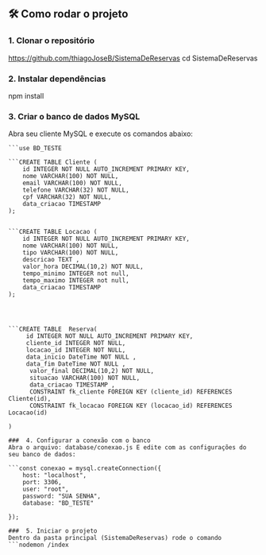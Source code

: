 ## 🛠️ Como rodar o projeto

### 1. Clonar o repositório

https://github.com/thiagoJoseB/SistemaDeReservas
cd SistemaDeReservas

### 2. Instalar dependências
npm install

###  3. Criar o banco de dados MySQL
Abra seu cliente MySQL e execute os comandos abaixo:

```CREATE DATABASE BD_TESTE
```use BD_TESTE

```CREATE TABLE Cliente (
    id INTEGER NOT NULL AUTO_INCREMENT PRIMARY KEY,
    nome VARCHAR(100) NOT NULL,
    email VARCHAR(100) NOT NULL,
    telefone VARCHAR(32) NOT NULL,
    cpf VARCHAR(32) NOT NULL,
    data_criacao TIMESTAMP 
);


```CREATE TABLE Locacao (
    id INTEGER NOT NULL AUTO_INCREMENT PRIMARY KEY,
    nome VARCHAR(100) NOT NULL,
    tipo VARCHAR(100) NOT NULL,
    descricao TEXT ,
    valor_hora DECIMAL(10,2) NOT NULL,
    tempo_minimo INTEGER not null,
    tempo_maximo INTEGER not null,
    data_criacao TIMESTAMP
);




```CREATE TABLE  Reserva(
     id INTEGER NOT NULL AUTO_INCREMENT PRIMARY KEY,
     cliente_id INTEGER NOT NULL,
     locacao_id INTEGER NOT NULL,
     data_inicio DateTime NOT NULL ,
     data_fim DateTime NOT NULL ,
      valor_final DECIMAL(10,2) NOT NULL,
      situacao VARCHAR(100) NOT NULL,
      data_criacao TIMESTAMP ,
      CONSTRAINT fk_cliente FOREIGN KEY (cliente_id) REFERENCES Cliente(id),
      CONSTRAINT fk_locacao FOREIGN KEY (locacao_id) REFERENCES Locacao(id)
     
)

###  4. Configurar a conexão com o banco
Abra o arquivo: database/conexao.js E edite com as configurações do seu banco de dados:

```const conexao = mysql.createConnection({
    host: "localhost",
    port: 3306,
    user: "root",
    password: "SUA SENHA",
    database: "BD_TESTE"

});

###  5. Iniciar o projeto
Dentro da pasta principal (SistemaDeReservas) rode o comando
```nodemon /index

